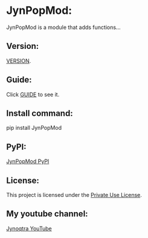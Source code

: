 # JynPopMod:
JynPopMod is a module that adds functions...

## Version:
[VERSION](Ver.md).

## Guide:
Click [GUIDE](GUIDE.md) to see it.

## Install command:
pip install JynPopMod

## PyPI:
[JynPopMod PyPI](https://pypi.org/project/JynPopMod/)

## License:
This project is licensed under the [Private Use License](LICENSE.md).

## My youtube channel:
[Jynoqtra YouTube](https://www.youtube.com/@Jynoqtra)
